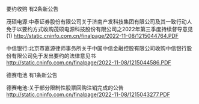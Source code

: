 要约收购 有2条新公告 

茂硕电源:中泰证券股份有限公司关于济南产发科技集团有限公司及其一致行动人免于以要约方式收购茂硕电源科技股份有限公司之2022年第三季度持续督导意见(1) http://static.cninfo.com.cn/finalpage/2022-11-08/1215044764.PDF 

中信银行:北京市嘉源律师事务所关于中国中信金融控股有限公司收购中信银行股份有限公司免于发出要约的法律意见书 http://static.cninfo.com.cn/finalpage/2022-11-08/1215044586.PDF 

德赛电池 有1条新公告 

德赛电池:关于部分限制性股票回购注销完成的公告 http://static.cninfo.com.cn/finalpage/2022-11-08/1215043277.PDF 

